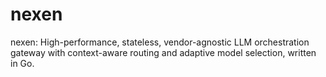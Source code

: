 # nexen
nexen: High-performance, stateless, vendor-agnostic LLM orchestration gateway with context-aware routing and adaptive model selection, written in Go.
